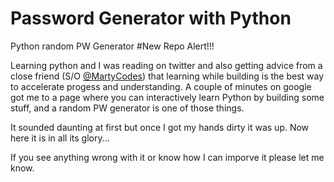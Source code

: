 # Password Generator with Python
Python random PW Generator
#New Repo Alert!!!

Learning python and I was reading on twitter and also getting advice from a close friend (S/O [@MartyCodes](https://twitter.com/martycodes)) that learning while building is the best way to accelerate progess and understanding. A couple of minutes on google got me to a page where you can interactively learn Python by building some stuff, and a random PW generator is one of those things.

It sounded daunting at first but once I got my hands dirty it was up. Now here it is in all its glory...

If you see anything wrong with it or know how I can imporve it please let me know.
